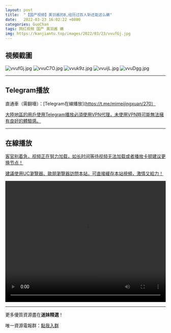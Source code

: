 ```yaml
---
layout: post
title:  "【国产视频】美羽酱的B,经历过百人斩还能这么嫩"
date:   2022-03-23 16:02:22 +0800
categories: GuoChan
tags: 网红视频 国产 美羽酱 嫩
img: https://kanjiantu.top/images/2022/03/23/vvufGj.jpg
---
```



## 視頻截圖

![vvufGj.jpg](https://kanjiantu.top/images/2022/03/23/vvufGj.jpg)
![vvuC7O.jpg](https://kanjiantu.top/images/2022/03/23/vvuC7O.jpg)
![vvuk9z.jpg](https://kanjiantu.top/images/2022/03/23/vvuk9z.jpg)
![vvuijL.jpg](https://kanjiantu.top/images/2022/03/23/vvuijL.jpg)
![vvuDgg.jpg](https://kanjiantu.top/images/2022/03/23/vvuDgg.jpg)

* * *
## Telegram播放

直通車（需翻墻）：[Telegram在線播放](https://t.me/mimeijingxuan/270）


<u>大陸地區的用戶使用Telegram播放必須使用VPN代理，未使用VPN時可能無法擁有良好的體驗感。</u> 
* * *
## 在線播放
<u>客官别着急，视频正在努力加载，如长时间等待视频无法加载或者播放卡顿建议更换节点！</u>

<u>建議使用UC瀏覽器、歐朋瀏覽器訪問本站，可直接緩存本站視頻，激情又給力！</u>
<center><video src="https://cdn.publer.io/uploads/videos/6247f8c1db279731bbdeafdc/5cd286220c18ae6143db14392539a13d.mp4" width="100%" height="380px" controls="controls"></video></center>



* * *
更多優質資源盡在**迷妹精選**！

唯一資源電報群：[點我入群](https://t.me/mimeijingxuan)


